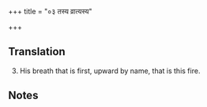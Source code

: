 +++
title = "०३ तस्य व्रात्यस्य"

+++
## Translation
3. His breath that is first, upward by name, that is this fire.

## Notes

